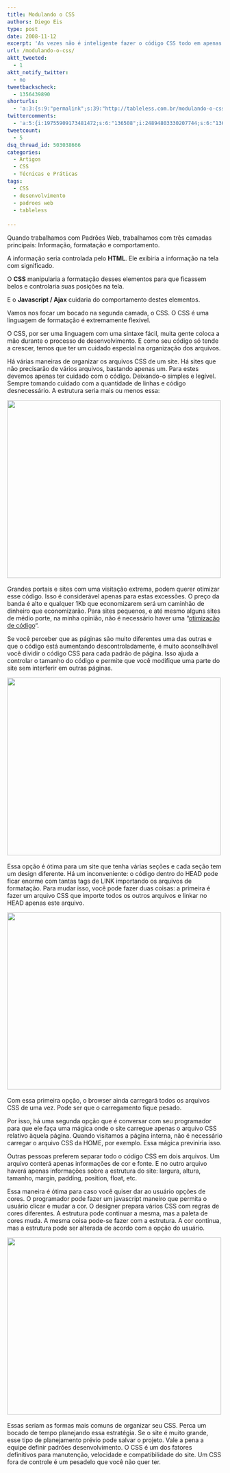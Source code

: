 ```yaml
---
title: Modulando o CSS
authors: Diego Eis
type: post
date: 2008-11-12
excerpt: 'As vezes não é inteligente fazer o código CSS todo em apenas um arquivo CSS. É aí que entra a modularização do CSS. '
url: /modulando-o-css/
aktt_tweeted:
  - 1
aktt_notify_twitter:
  - no
tweetbackscheck:
  - 1356439890
shorturls:
  - 'a:3:{s:9:"permalink";s:39:"http://tableless.com.br/modulando-o-css";s:7:"tinyurl";s:26:"http://tinyurl.com/4234zmo";s:4:"isgd";s:19:"http://is.gd/coxXlO";}'
twittercomments:
  - 'a:5:{i:19755909173481472;s:6:"136508";i:24894803330207744;s:6:"136671";i:104183957406498817;s:7:"retweet";i:104183163777069057;s:7:"retweet";i:104182941319573504;s:7:"retweet";}'
tweetcount:
  - 5
dsq_thread_id: 503038666
categories:
  - Artigos
  - CSS
  - Técnicas e Práticas
tags:
  - CSS
  - desenvolvimento
  - padroes web
  - tableless

---
```

Quando trabalhamos com Padrões Web, trabalhamos com três camadas principais: Informação, formatação e comportamento.
  
A informação seria controlada pelo **HTML**. Ele exibiria a informação na tela com significado.
  
O **CSS** manipularia a formatação desses elementos para que ficassem belos e controlaria suas posições na tela.
  
E o **Javascript / Ajax** cuidaria do comportamento destes elementos.
  
<!--more-->


  
Vamos nos focar um bocado na segunda camada, o CSS. O CSS é uma linguagem de formatação é extremamente flexível.
  
O CSS, por ser uma linguagem com uma sintaxe fácil, muita gente coloca a mão durante o processo de desenvolvimento. E como seu código só tende a crescer, temos que ter um cuidado especial na organização dos arquivos.

Há várias maneiras de organizar os arquivos CSS de um site. Há sites que não precisarão de vários arquivos, bastando apenas um. Para estes devemos apenas ter cuidado com o código. Deixando-o simples e legível. Sempre tomando cuidado com a quantidade de linhas e código desnecessário. A estrutura seria mais ou menos essa:

[<img class="alignnone size-full wp-image-1035" title="Um CSS para todo o site" src="https://raw.githubusercontent.com/diegoeis/tableless-static-images/master/2008/11/umcss.jpg" alt="" width="499" height="414" srcset="uploads/2008/11/umcss.jpg 574w, uploads/2008/11/umcss-300x248.jpg 300w" sizes="(max-width: 499px) 100vw, 499px" />][1]

Grandes portais e sites com uma visitação extrema, podem querer otimizar esse código. Isso é considerável apenas para estas excessões. O preço da banda é alto e qualquer 1Kb que economizarem será um caminhão de dinheiro que economizarão. Para sites pequenos, e até mesmo alguns sites de médio porte, na minha opinião, não é necessário haver uma &#8220;[otimização de código][2]&#8220;.

Se você perceber que as páginas são muito diferentes uma das outras e que o código está aumentando descontroladamente, é muito aconselhável você dividir o código CSS para cada padrão de página. Isso ajuda a controlar o tamanho do código e permite que você modifique uma parte do site sem interferir em outras páginas.

[<img class="alignnone size-full wp-image-1034" title="Um arquivo para cada padrão" src="https://raw.githubusercontent.com/diegoeis/tableless-static-images/master/2008/11/umcss-padrao.jpg" alt="" width="499" height="414" srcset="uploads/2008/11/umcss-padrao.jpg 574w, uploads/2008/11/umcss-padrao-300x248.jpg 300w" sizes="(max-width: 499px) 100vw, 499px" />][3]

Essa opção é ótima para um site que tenha várias seções e cada seção tem um design diferente. Há um inconveniente: o código dentro do HEAD pode ficar enorme com tantas tags de LINK importando os arquivos de formatação. Para mudar isso, você pode fazer duas coisas: a primeira é fazer um arquivo CSS que importe todos os outros arquivos e linkar no HEAD apenas este arquivo.

[<img class="alignnone size-full wp-image-1033" title="Um arquivo CSS importando vários" src="https://raw.githubusercontent.com/diegoeis/tableless-static-images/master/2008/11/importando-todos.jpg" alt="" width="500" height="412" srcset="uploads/2008/11/importando-todos.jpg 577w, uploads/2008/11/importando-todos-300x247.jpg 300w" sizes="(max-width: 500px) 100vw, 500px" />][4]

Com essa primeira opção, o browser ainda carregará todos os arquivos CSS de uma vez. Pode ser que o carregamento fique pesado.
  
Por isso, há uma segunda opção que é conversar com seu programador para que ele faça uma mágica onde o site carregue apenas o arquivo CSS relativo àquela página. Quando visitamos a página interna, não é necessário carregar o arquivo CSS da HOME, por exemplo. Essa mágica previniria isso.

Outras pessoas preferem separar todo o código CSS em dois arquivos. Um arquivo conterá apenas informações de cor e fonte. E no outro arquivo haverá apenas informações sobre a estrutura do site: largura, altura, tamanho, margin, padding, position, float, etc.
  
Essa maneira é ótima para caso você quiser dar ao usuário opções de cores. O programador pode fazer um javascript maneiro que permita o usuário clicar e mudar a cor. O designer prepara vários CSS com regras de cores diferentes. A estrutura pode continuar a mesma, mas a paleta de cores muda. A mesma coisa pode-se fazer com a estrutura. A cor continua, mas a estrutura pode ser alterada de acordo com a opção do usuário.

[<img class="alignnone size-full wp-image-1032" title="Um css para estrutura e outro para cor" src="https://raw.githubusercontent.com/diegoeis/tableless-static-images/master/2008/11/estrutura-cor.jpg" alt="" width="500" height="412" srcset="uploads/2008/11/estrutura-cor.jpg 577w, uploads/2008/11/estrutura-cor-300x247.jpg 300w" sizes="(max-width: 500px) 100vw, 500px" />][5]

Essas seriam as formas mais comuns de organizar seu CSS. Perca um bocado de tempo planejando essa estratégia. Se o site é muito grande, esse tipo de planejamento prévio pode salvar o projeto. Vale a pena a equipe definir padrões desenvolvimento. O CSS é um dos fatores definitivos para manutenção, velocidade e compatibilidade do site. Um CSS fora de controle é um pesadelo que você não quer ter.

 [1]: https://raw.githubusercontent.com/diegoeis/tableless-static-images/master/2008/11/umcss.jpg
 [2]: http://tableless.com.br/nao-otimize-seu-codigo
 [3]: https://raw.githubusercontent.com/diegoeis/tableless-static-images/master/2008/11/umcss-padrao.jpg
 [4]: https://raw.githubusercontent.com/diegoeis/tableless-static-images/master/2008/11/importando-todos.jpg
 [5]: https://raw.githubusercontent.com/diegoeis/tableless-static-images/master/2008/11/estrutura-cor.jpg